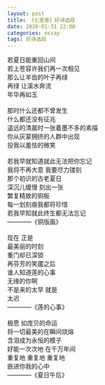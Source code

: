 ```yaml
---
layout: post
title: 《七里香》好诗选段
date: 2020-01-31 22:00
categories: essay
tags: 好诗选段
---
```


若夏日能重回山间<br/>
若上苍容许我们再一次相见<br/>
那么让羊齿的叶子再绿<br/>
再绿 让溪水奔流<br/>
年华再如玉<br/><br/>
那时什么还都不曾发生<br/>
什么都还没有征兆<br/>
遥远的清晨时一张着墨不多的素描<br/>
你从灰蒙拥挤的人群中出现<br/>
投我以羞怯的微笑<br/><br/>
若我早就知道就此无法把你忘记<br/>
我将不再大意 我要尽力镂刻<br/>
那个初识的古老夏日<br/>
深沉儿缓慢 刻出一张<br/>
繁复精致的铜板<br/>
每一划刻痕我都将珍惜<br/>
若我早知就此终生都无法忘记<br/>
————《铜版画》<br/><br/>
现在 正是<br/>
最美丽的时刻<br/>
重门却已深锁<br/>
再芬芳的笑靥之后<br/>
谁人知道莲的心事<br/>
无缘的你啊<br/>
不是来的太早 就是<br/>
太迟<br/>
————《莲的心事》<br/><br/>
极愿 如庞贝的命运<br/>
将一切最美的在瞬间烧熔<br/>
含泪成为永恒的模子<br/>
好能一次次地 在千万年间<br/>
重复地 重复地 重复地<br/>
嵌进你我的心中<br/>
————《夏日午后》
